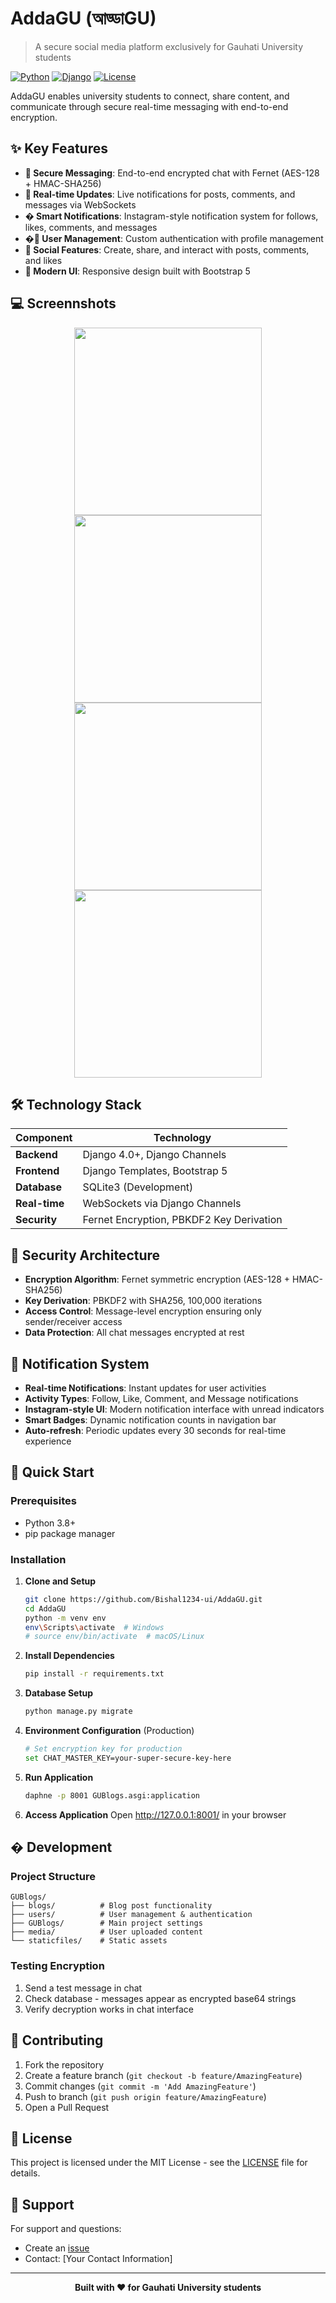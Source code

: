 # AddaGU (আড্ডাGU)

> A secure social media platform exclusively for Gauhati University students

[![Python](https://img.shields.io/badge/Python-3.8+-blue.svg)](https://www.python.org/)
[![Django](https://img.shields.io/badge/Django-4.0+-green.svg)](https://www.djangoproject.com/)
[![License](https://img.shields.io/badge/License-MIT-yellow.svg)](LICENSE)

AddaGU enables university students to connect, share content, and communicate through secure real-time messaging with end-to-end encryption.

## ✨ Key Features

- **🔐 Secure Messaging**: End-to-end encrypted chat with Fernet (AES-128 + HMAC-SHA256)
- **📱 Real-time Updates**: Live notifications for posts, comments, and messages via WebSockets
- **� Smart Notifications**: Instagram-style notification system for follows, likes, comments, and messages
- **�👤 User Management**: Custom authentication with profile management
- **📝 Social Features**: Create, share, and interact with posts, comments, and likes
- **🎨 Modern UI**: Responsive design built with Bootstrap 5

## 💻 Screennshots
<p align="center">
  <img src="https://github.com/user-attachments/assets/fb6af928-eff4-41d4-bf85-b11cdf237fe5" width="300"/>
  <img src="https://github.com/user-attachments/assets/b6b7e405-4bff-4fdb-98a3-fe8803b2b351" width="300"/>
  <br>
  <img src="https://github.com/user-attachments/assets/94909266-a1a0-4bae-98c1-b0c786737862" width="300"/>
  <img src="https://github.com/user-attachments/assets/f7a8c2e1-a6cd-483a-93d2-e8342bcede30" width="300"/>
</p>




## 🛠️ Technology Stack

| Component | Technology |
|-----------|------------|
| **Backend** | Django 4.0+, Django Channels |
| **Frontend** | Django Templates, Bootstrap 5 |
| **Database** | SQLite3 (Development) |
| **Real-time** | WebSockets via Django Channels |
| **Security** | Fernet Encryption, PBKDF2 Key Derivation |

## 🔐 Security Architecture

- **Encryption Algorithm**: Fernet symmetric encryption (AES-128 + HMAC-SHA256)
- **Key Derivation**: PBKDF2 with SHA256, 100,000 iterations
- **Access Control**: Message-level encryption ensuring only sender/receiver access
- **Data Protection**: All chat messages encrypted at rest

## 🔔 Notification System

- **Real-time Notifications**: Instant updates for user activities
- **Activity Types**: Follow, Like, Comment, and Message notifications
- **Instagram-style UI**: Modern notification interface with unread indicators
- **Smart Badges**: Dynamic notification counts in navigation bar
- **Auto-refresh**: Periodic updates every 30 seconds for real-time experience

## 🚀 Quick Start

### Prerequisites
- Python 3.8+
- pip package manager

### Installation

1. **Clone and Setup**
   ```bash
   git clone https://github.com/Bishal1234-ui/AddaGU.git
   cd AddaGU
   python -m venv env
   env\Scripts\activate  # Windows
   # source env/bin/activate  # macOS/Linux
   ```

2. **Install Dependencies**
   ```bash
   pip install -r requirements.txt
   ```

3. **Database Setup**
   ```bash
   python manage.py migrate
   ```

4. **Environment Configuration** (Production)
   ```bash
   # Set encryption key for production
   set CHAT_MASTER_KEY=your-super-secure-key-here
   ```

5. **Run Application**
   ```bash
   daphne -p 8001 GUBlogs.asgi:application
   ```

6. **Access Application**
   Open http://127.0.0.1:8001/ in your browser

## � Development

### Project Structure
```
GUBlogs/
├── blogs/          # Blog post functionality
├── users/          # User management & authentication
├── GUBlogs/        # Main project settings
├── media/          # User uploaded content
└── staticfiles/    # Static assets
```

### Testing Encryption
1. Send a test message in chat
2. Check database - messages appear as encrypted base64 strings
3. Verify decryption works in chat interface

## 📝 Contributing

1. Fork the repository
2. Create a feature branch (`git checkout -b feature/AmazingFeature`)
3. Commit changes (`git commit -m 'Add AmazingFeature'`)
4. Push to branch (`git push origin feature/AmazingFeature`)
5. Open a Pull Request

## 📄 License

This project is licensed under the MIT License - see the [LICENSE](LICENSE) file for details.

## 🤝 Support

For support and questions:
- Create an [issue](https://github.com/Bishal1234-ui/AddaGU/issues)
- Contact: [Your Contact Information]

---

<div align="center">
<b>Built with ❤️ for Gauhati University students</b>
</div>
